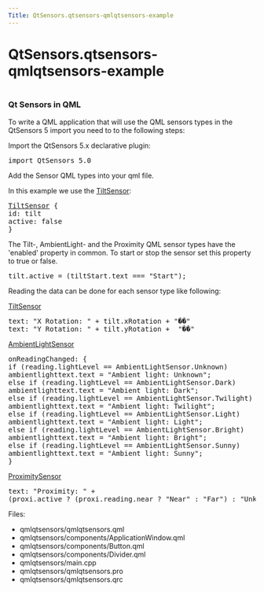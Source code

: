 ```yaml
---
Title: QtSensors.qtsensors-qmlqtsensors-example
---
```


# QtSensors.qtsensors-qmlqtsensors-example

<span class="subtitle"></span>
<!-- $$$qmlqtsensors-description -->
<p class="centerAlign"><img src="https://developer.ubuntu.com/static/devportal_uploaded/2e8ebf74-6c0b-4f0c-a91d-175865026f43-../qtsensors-qmlqtsensors-example/images/qmlqtsensors.png" alt="" /></p>
<h3 >Qt Sensors in QML</h3>
<p>To write a QML application that will use the QML sensors types in the QtSensors 5 import you need to to the following steps:</p>
<p>Import the QtSensors 5.x declarative plugin:</p>
<pre class="qml">import QtSensors 5.0</pre>
<p>Add the Sensor QML types into your qml file.</p>
<p>In this example we use the <a href="QtSensors.TiltSensor.md">TiltSensor</a>:</p>
<pre class="qml"><span class="type"><a href="QtSensors.TiltSensor.md">TiltSensor</a></span> {
<span class="name">id</span>: <span class="name">tilt</span>
<span class="name">active</span>: <span class="number">false</span>
}</pre>
<p>The Tilt-, AmbientLight- and the Proximity QML sensor types have the 'enabled' property in common. To start or stop the sensor set this property to true or false.</p>
<pre class="qml"><span class="name">tilt</span>.<span class="name">active</span> <span class="operator">=</span> (<span class="name">tiltStart</span>.<span class="name">text</span> <span class="operator">===</span> <span class="string">&quot;Start&quot;</span>);</pre>
<p>Reading the data can be done for each sensor type like following:</p>
<p><a href="QtSensors.TiltSensor.md">TiltSensor</a></p>
<pre class="qml"><span class="name">text</span>: <span class="string">&quot;X Rotation: &quot;</span> <span class="operator">+</span> <span class="name">tilt</span>.<span class="name">xRotation</span> <span class="operator">+</span> <span class="string">&quot;��&quot;</span>
<span class="name">text</span>: <span class="string">&quot;Y Rotation: &quot;</span> <span class="operator">+</span> <span class="name">tilt</span>.<span class="name">yRotation</span> <span class="operator">+</span>  <span class="string">&quot;��&quot;</span></pre>
<p><a href="QtSensors.AmbientLightSensor.md">AmbientLightSensor</a></p>
<pre class="qml"><span class="name">onReadingChanged</span>: {
<span class="keyword">if</span> (<span class="name">reading</span>.<span class="name">lightLevel</span> <span class="operator">==</span> <span class="name">AmbientLightSensor</span>.<span class="name">Unknown</span>)
<span class="name">ambientlighttext</span>.<span class="name">text</span> <span class="operator">=</span> <span class="string">&quot;Ambient light: Unknown&quot;</span>;
<span class="keyword">else</span> <span class="keyword">if</span> (<span class="name">reading</span>.<span class="name">lightLevel</span> <span class="operator">==</span> <span class="name">AmbientLightSensor</span>.<span class="name">Dark</span>)
<span class="name">ambientlighttext</span>.<span class="name">text</span> <span class="operator">=</span> <span class="string">&quot;Ambient light: Dark&quot;</span>;
<span class="keyword">else</span> <span class="keyword">if</span> (<span class="name">reading</span>.<span class="name">lightLevel</span> <span class="operator">==</span> <span class="name">AmbientLightSensor</span>.<span class="name">Twilight</span>)
<span class="name">ambientlighttext</span>.<span class="name">text</span> <span class="operator">=</span> <span class="string">&quot;Ambient light: Twilight&quot;</span>;
<span class="keyword">else</span> <span class="keyword">if</span> (<span class="name">reading</span>.<span class="name">lightLevel</span> <span class="operator">==</span> <span class="name">AmbientLightSensor</span>.<span class="name">Light</span>)
<span class="name">ambientlighttext</span>.<span class="name">text</span> <span class="operator">=</span> <span class="string">&quot;Ambient light: Light&quot;</span>;
<span class="keyword">else</span> <span class="keyword">if</span> (<span class="name">reading</span>.<span class="name">lightLevel</span> <span class="operator">==</span> <span class="name">AmbientLightSensor</span>.<span class="name">Bright</span>)
<span class="name">ambientlighttext</span>.<span class="name">text</span> <span class="operator">=</span> <span class="string">&quot;Ambient light: Bright&quot;</span>;
<span class="keyword">else</span> <span class="keyword">if</span> (<span class="name">reading</span>.<span class="name">lightLevel</span> <span class="operator">==</span> <span class="name">AmbientLightSensor</span>.<span class="name">Sunny</span>)
<span class="name">ambientlighttext</span>.<span class="name">text</span> <span class="operator">=</span> <span class="string">&quot;Ambient light: Sunny&quot;</span>;
}</pre>
<p><a href="QtSensors.ProximitySensor.md">ProximitySensor</a></p>
<pre class="qml"><span class="name">text</span>: <span class="string">&quot;Proximity: &quot;</span> <span class="operator">+</span>
(<span class="name">proxi</span>.<span class="name">active</span> ? (<span class="name">proxi</span>.<span class="name">reading</span>.<span class="name">near</span> ? <span class="string">&quot;Near&quot;</span> : <span class="string">&quot;Far&quot;</span>) : <span class="string">&quot;Unknown&quot;</span>)</pre>
<p>Files:</p>
<ul>
<li>qmlqtsensors/qmlqtsensors.qml</li>
<li>qmlqtsensors/components/ApplicationWindow.qml</li>
<li>qmlqtsensors/components/Button.qml</li>
<li>qmlqtsensors/components/Divider.qml</li>
<li>qmlqtsensors/main.cpp</li>
<li>qmlqtsensors/qmlqtsensors.pro</li>
<li>qmlqtsensors/qmlqtsensors.qrc</li>
</ul>
<!-- @@@qmlqtsensors -->

